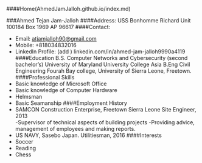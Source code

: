 ####Home(AhmedJamJalloh.github.io/index.md)

###Ahmed Tejan Jam-Jalloh
####Address: 
USS Bonhomme Richard
Unit 100184 Box 1969
AP     96617
####Contact:
-	Email: atjamjalloh90@gmail.com      
-	Mobile: +818034832016
-	LinkedIn Profile: (add ) linkedin.com/in/ahmed-jam-jalloh9990a4119
####Education
B.S. Computer Networks and Cybersecurity (second bachelor’s)
University of Maryland University College Asia
B.Eng Civil Engineering
Fourah Bay college, University of Sierra Leone, Freetown.
####Professional Skills
-	Basic knowledge of Microsoft Office 
-	Basic knowledge of Computer Hardware
-	Helmsman
-	Basic Seamanship
####Employment History
-	SAMCON Construction Enterprise, Freetown Sierra Leone
Site Engineer, 2013    
-Supervisor of technical aspects of building projects
-Providing advice, management of employees and making reports.
- US NAVY, Sasebo Japan. 
  Utilitiesman, 2016 
####Interests
- Soccer
- Reading
- Chess
